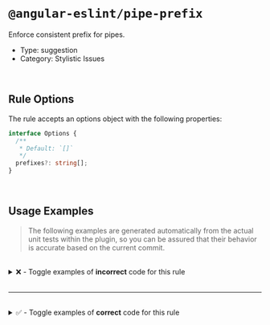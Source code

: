 <!--

  DO NOT EDIT.

  This markdown file was autogenerated using a mixture of the following files as the source of truth for its data:
  - ../../src/rules/pipe-prefix.ts
  - ../../tests/rules/pipe-prefix/cases.ts

  In order to update this file, it is therefore those files which need to be updated, as well as potentially the generator script:
  - ../../../../tools/scripts/generate-rule-docs.ts

-->

<br>

# `@angular-eslint/pipe-prefix`

Enforce consistent prefix for pipes.

- Type: suggestion
- Category: Stylistic Issues

<br>

## Rule Options

The rule accepts an options object with the following properties:

```ts
interface Options {
  /**
   * Default: `[]`
   */
  prefixes?: string[];
}

```

<br>

## Usage Examples

> The following examples are generated automatically from the actual unit tests within the plugin, so you can be assured that their behavior is accurate based on the current commit.

<br>

<details>
<summary>❌ - Toggle examples of <strong>incorrect</strong> code for this rule</summary>

<br>

#### Custom Config

```json
{
  "rules": {
    "@angular-eslint/pipe-prefix": [
      "error",
      [
        {
          "prefixes": [
            "ng"
          ]
        }
      ]
    ]
  }
}
```

<br>

#### ❌ Invalid Code

```ts
@Pipe({
  name: 'foo-bar'
        ~~~~~~~~~
})
class Test {}
```

<br>

---

<br>

#### Custom Config

```json
{
  "rules": {
    "@angular-eslint/pipe-prefix": [
      "error",
      [
        {
          "prefixes": [
            "ng",
            "mg",
            "sg"
          ]
        }
      ]
    ]
  }
}
```

<br>

#### ❌ Invalid Code

```ts
@Pipe({
  name: 'foo-bar'
        ~~~~~~~~~
})
class Test {}
```

</details>

<br>

---

<br>

<details>
<summary>✅ - Toggle examples of <strong>correct</strong> code for this rule</summary>

<br>

#### Custom Config

```json
{
  "rules": {
    "@angular-eslint/pipe-prefix": [
      "error",
      [
        {
          "prefixes": [
            "ng"
          ]
        }
      ]
    ]
  }
}
```

<br>

#### ✅ Valid Code

```ts
@Pipe
class Test {}
```

<br>

---

<br>

#### Custom Config

```json
{
  "rules": {
    "@angular-eslint/pipe-prefix": [
      "error",
      [
        {
          "prefixes": [
            "ng"
          ]
        }
      ]
    ]
  }
}
```

<br>

#### ✅ Valid Code

```ts
@Pipe({})
class Test {}
```

<br>

---

<br>

#### Custom Config

```json
{
  "rules": {
    "@angular-eslint/pipe-prefix": [
      "error",
      [
        {
          "prefixes": [
            "ng"
          ]
        }
      ]
    ]
  }
}
```

<br>

#### ✅ Valid Code

```ts
export function mockPipe(name: string): any {
  @Pipe({ name })
  class MockPipe implements PipeTransform {
    transform(input: any): any {
      return input;
    }
  }
  return MockPipe;
}
```

<br>

---

<br>

#### Custom Config

```json
{
  "rules": {
    "@angular-eslint/pipe-prefix": [
      "error",
      [
        {
          "prefixes": []
        }
      ]
    ]
  }
}
```

<br>

#### ✅ Valid Code

```ts
@Pipe({
  name: 'ngBarFoo'
})
class Test {}
```

<br>

---

<br>

#### Custom Config

```json
{
  "rules": {
    "@angular-eslint/pipe-prefix": [
      "error",
      [
        {
          "prefixes": [
            "ng"
          ]
        }
      ]
    ]
  }
}
```

<br>

#### ✅ Valid Code

```ts
@Pipe({
  name: 'ngBarFoo'
})
class Test {}
```

<br>

---

<br>

#### Custom Config

```json
{
  "rules": {
    "@angular-eslint/pipe-prefix": [
      "error",
      [
        {
          "prefixes": [
            "ng",
            "sg",
            "mg"
          ]
        }
      ]
    ]
  }
}
```

<br>

#### ✅ Valid Code

```ts
@Pipe({
  name: 'ngBarFoo'
})
class Test {}
```

<br>

---

<br>

#### Custom Config

```json
{
  "rules": {
    "@angular-eslint/pipe-prefix": [
      "error",
      [
        {
          "prefixes": [
            "ng",
            "sg",
            "mg"
          ]
        }
      ]
    ]
  }
}
```

<br>

#### ✅ Valid Code

```ts
@Pipe({
  name: \`ngBarFoo\`
})
class Test {}
```

<br>

---

<br>

#### Custom Config

```json
{
  "rules": {
    "@angular-eslint/pipe-prefix": [
      "error",
      [
        {
          "prefixes": [
            "ng"
          ]
        }
      ]
    ]
  }
}
```

<br>

#### ✅ Valid Code

```ts
class Test {}
```

<br>

---

<br>

#### Custom Config

```json
{
  "rules": {
    "@angular-eslint/pipe-prefix": [
      "error",
      [
        {
          "prefixes": [
            "ng"
          ]
        }
      ]
    ]
  }
}
```

<br>

#### ✅ Valid Code

```ts
const pipeName = 'fooBar';
@Pipe({
  name: pipeName
})
class Test {}
```

</details>

<br>
